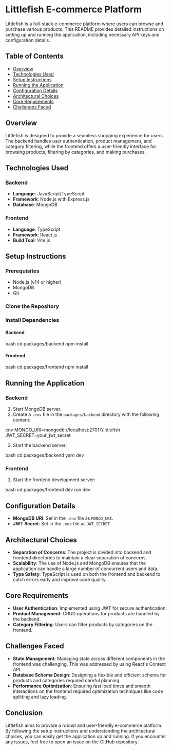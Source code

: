 # Littlefish E-commerce Platform

Littlefish is a full-stack e-commerce platform where users can browse and purchase various products. This README provides detailed instructions on setting up and running the application, including necessary API keys and configuration details.

## Table of Contents

- [Overview](#overview)
- [Technologies Used](#technologies-used)
- [Setup Instructions](#setup-instructions)
- [Running the Application](#running-the-application)
- [Configuration Details](#configuration-details)
- [Architectural Choices](#architectural-choices)
- [Core Requirements](#core-requirements)
- [Challenges Faced](#challenges-faced)

## Overview

Littlefish is designed to provide a seamless shopping experience for users. The backend handles user authentication, product management, and category filtering, while the frontend offers a user-friendly interface for browsing products, filtering by categories, and making purchases.

## Technologies Used

### Backend

- **Language**: JavaScript/TypeScript
- **Framework**: Node.js with Express.js
- **Database**: MongoDB

### Frontend

- **Language**: TypeScript
- **Framework**: React.js
- **Build Tool**: Vite.js

## Setup Instructions

### Prerequisites

- Node.js (v14 or higher)
- MongoDB
- Git

### Clone the Repository

### Install Dependencies

#### Backend

bash cd packages/backend npm install

#### Frontend

bash cd packages/frontend npm install

## Running the Application

### Backend

1. Start MongoDB server.
2. Create a `.env` file in the `packages/backend` directory with the following content:

env MONGO_URI=mongodb://localhost:27017/littlefish JWT_SECRET=your_jwt_secret

3. Start the backend server:

bash cd packages/backend yarn dev

### Frontend

1. Start the frontend development server:

bash cd packages/frontend dev run dev

## Configuration Details

- **MongoDB URI**: Set in the `.env` file as `MONGO_URI`.
- **JWT Secret**: Set in the `.env` file as `JWT_SECRET`.

## Architectural Choices

- **Separation of Concerns**: The project is divided into backend and frontend directories to maintain a clear separation of concerns.
- **Scalability**: The use of Node.js and MongoDB ensures that the application can handle a large number of concurrent users and data.
- **Type Safety**: TypeScript is used on both the frontend and backend to catch errors early and improve code quality.

## Core Requirements

- **User Authentication**: Implemented using JWT for secure authentication.
- **Product Management**: CRUD operations for products are handled by the backend.
- **Category Filtering**: Users can filter products by categories on the frontend.

## Challenges Faced

- **State Management**: Managing state across different components in the frontend was challenging. This was addressed by using React's Context API.
- **Database Schema Design**: Designing a flexible and efficient schema for products and categories required careful planning.
- **Performance Optimization**: Ensuring fast load times and smooth interactions on the frontend required optimization techniques like code splitting and lazy loading.

## Conclusion

Littlefish aims to provide a robust and user-friendly e-commerce platform. By following the setup instructions and understanding the architectural choices, you can easily get the application up and running. If you encounter any issues, feel free to open an issue on the GitHub repository.
